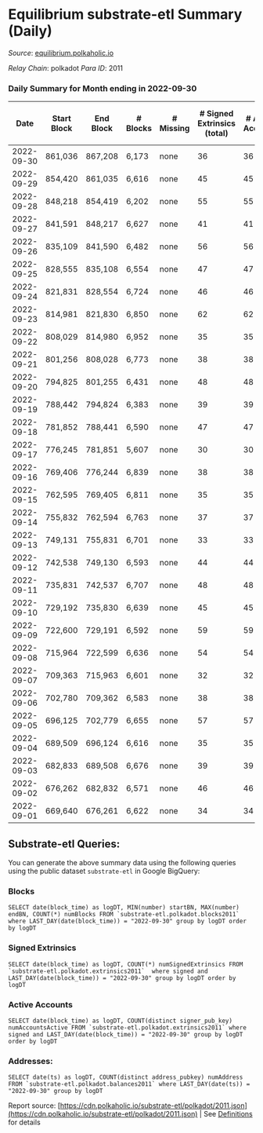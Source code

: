 # Equilibrium substrate-etl Summary (Daily)

_Source_: [equilibrium.polkaholic.io](https://equilibrium.polkaholic.io)

*Relay Chain*: polkadot
*Para ID*: 2011



### Daily Summary for Month ending in 2022-09-30


| Date | Start Block | End Block | # Blocks | # Missing | # Signed Extrinsics (total) | # Active Accounts | # Addresses with Balances | # Events | # Transfers | # XCM Transfers In | # XCM Transfers Out |
| ---- | ----------- | --------- | -------- | --------- | --------------------------- | ----------------- | ------------------------- | -------- | ----------- | ------------------ | ------------------- |
| 2022-09-30 | 861,036 | 867,208 | 6,173 | none  | 36 | 36 | 7,522 | 132,007 |   |   |   |
| 2022-09-29 | 854,420 | 861,035 | 6,616 | none  | 45 | 45 |  | 147,046 |   |   |   |
| 2022-09-28 | 848,218 | 854,419 | 6,202 | none  | 55 | 55 |  | 133,335 |   |   |   |
| 2022-09-27 | 841,591 | 848,217 | 6,627 | none  | 41 | 41 |  | 147,365 |   |   |   |
| 2022-09-26 | 835,109 | 841,590 | 6,482 | none  | 56 | 56 |  | 142,614 |   |   |   |
| 2022-09-25 | 828,555 | 835,108 | 6,554 | none  | 47 | 47 |  | 145,004 |   |   |   |
| 2022-09-24 | 821,831 | 828,554 | 6,724 | none  | 46 | 46 |  | 150,556 |   |   |   |
| 2022-09-23 | 814,981 | 821,830 | 6,850 | none  | 62 | 62 |  | 153,796 |   |   |   |
| 2022-09-22 | 808,029 | 814,980 | 6,952 | none  | 35 | 35 |  | 157,007 |   |   |   |
| 2022-09-21 | 801,256 | 808,028 | 6,773 | none  | 38 | 38 |  | 151,279 |   |   |   |
| 2022-09-20 | 794,825 | 801,255 | 6,431 | none  | 48 | 48 | 7,522 | 140,346 |   |   |   |
| 2022-09-19 | 788,442 | 794,824 | 6,383 | none  | 39 | 39 | 7,522 | 139,704 |   |   |   |
| 2022-09-18 | 781,852 | 788,441 | 6,590 | none  | 47 | 47 | 7,521 | 145,543 |   |   |   |
| 2022-09-17 | 776,245 | 781,851 | 5,607 | none  | 30 | 30 |  | 125,413 |   |   |   |
| 2022-09-16 | 769,406 | 776,244 | 6,839 | none  | 38 | 38 |  | 155,210 |   |   |   |
| 2022-09-15 | 762,595 | 769,405 | 6,811 | none  | 35 | 35 |  | 154,540 |   |   |   |
| 2022-09-14 | 755,832 | 762,594 | 6,763 | none  | 37 | 37 |  | 153,467 |   |   |   |
| 2022-09-13 | 749,131 | 755,831 | 6,701 | none  | 33 | 33 |  | 151,561 |   |   |   |
| 2022-09-12 | 742,538 | 749,130 | 6,593 | none  | 44 | 44 |  | 149,664 |   |   |   |
| 2022-09-11 | 735,831 | 742,537 | 6,707 | none  | 48 | 48 |  | 152,254 |   |   |   |
| 2022-09-10 | 729,192 | 735,830 | 6,639 | none  | 45 | 45 |  | 150,705 |   |   |   |
| 2022-09-09 | 722,600 | 729,191 | 6,592 | none  | 59 | 59 | 7,522 | 149,700 |   |   |   |
| 2022-09-08 | 715,964 | 722,599 | 6,636 | none  | 54 | 54 |  | 150,660 |   |   |   |
| 2022-09-07 | 709,363 | 715,963 | 6,601 | none  | 32 | 32 |  | 149,785 |   |   |   |
| 2022-09-06 | 702,780 | 709,362 | 6,583 | none  | 38 | 38 |  | 149,399 |   | 1  |   |
| 2022-09-05 | 696,125 | 702,779 | 6,655 | none  | 57 | 57 |  | 150,545 |   |   |   |
| 2022-09-04 | 689,509 | 696,124 | 6,616 | none  | 35 | 35 |  | 150,170 |   |   |   |
| 2022-09-03 | 682,833 | 689,508 | 6,676 | none  | 39 | 39 |  | 151,473 |   |   |   |
| 2022-09-02 | 676,262 | 682,832 | 6,571 | none  | 46 | 46 |  | 149,172 |   |   |   |
| 2022-09-01 | 669,640 | 676,261 | 6,622 | none  | 34 | 34 |  | 149,842 |   |   |   |

## Substrate-etl Queries:
You can generate the above summary data using the following queries using the public dataset `substrate-etl` in Google BigQuery:


### Blocks
```
SELECT date(block_time) as logDT, MIN(number) startBN, MAX(number) endBN, COUNT(*) numBlocks FROM `substrate-etl.polkadot.blocks2011`  where LAST_DAY(date(block_time)) = "2022-09-30" group by logDT order by logDT
```


### Signed Extrinsics
```
SELECT date(block_time) as logDT, COUNT(*) numSignedExtrinsics FROM `substrate-etl.polkadot.extrinsics2011`  where signed and LAST_DAY(date(block_time)) = "2022-09-30" group by logDT order by logDT
```


### Active Accounts
```
SELECT date(block_time) as logDT, COUNT(distinct signer_pub_key) numAccountsActive FROM `substrate-etl.polkadot.extrinsics2011` where signed and LAST_DAY(date(block_time)) = "2022-09-30" group by logDT order by logDT
```


### Addresses:
```
SELECT date(ts) as logDT, COUNT(distinct address_pubkey) numAddress FROM `substrate-etl.polkadot.balances2011` where LAST_DAY(date(ts)) = "2022-09-30" group by logDT
```



Report source: [https://cdn.polkaholic.io/substrate-etl/polkadot/2011.json](https://cdn.polkaholic.io/substrate-etl/polkadot/2011.json) | See [Definitions](/DEFINITIONS.md) for details
